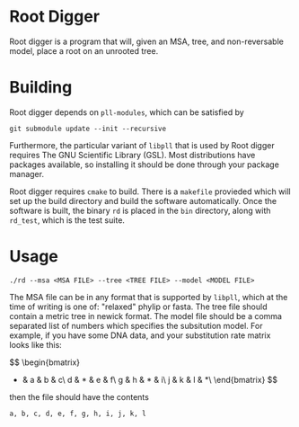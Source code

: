 # Root Digger

Root digger is a program that will, given an MSA, tree, and non-reversable
model, place a root on an unrooted tree.

# Building

Root digger depends on `pll-modules`, which can be satisfied by

```
git submodule update --init --recursive
```

Furthermore, the particular variant of `libpll` that is used by Root digger
requires The GNU Scientific Library (GSL). Most distributions have packages
available, so installing it should be done through your package manager.

Root digger requires `cmake` to build. There is a `makefile` provieded which
will set up the build directory and build the software automatically. Once the
software is built, the binary `rd` is placed in the `bin` directory, along with
`rd_test`, which is the test suite.

# Usage

```
./rd --msa <MSA FILE> --tree <TREE FILE> --model <MODEL FILE>
```

The MSA file can be in any format that is supported by `libpll`, which at the
time of writing is one of: "relaxed" phylip or fasta. The tree file should
contain a metric tree in newick format. The model file should be a comma
separated list of numbers which specifies the subsitution model. For example, if
you have some DNA data, and your substitution rate matrix looks like this:

$$
\begin{bmatrix}
* & a & b & c\\
d & * & e & f\\
g & h & * & i\\
j & k & l & *\\
\end{bmatrix}
$$

then the file should have the contents

```
a, b, c, d, e, f, g, h, i, j, k, l
```
